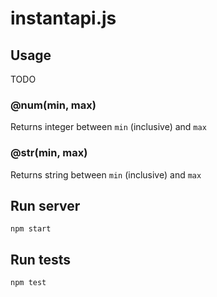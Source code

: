 # instantapi.js

## Usage
TODO

### @num(min, max)
Returns integer between ```min``` (inclusive) and ```max```

### @str(min, max)
Returns string between ```min``` (inclusive) and ```max```

## Run server

```npm start```

## Run tests

```npm test```
